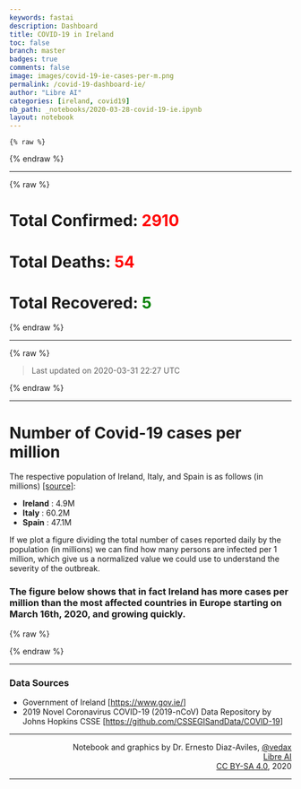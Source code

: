 ```yaml
---
keywords: fastai
description: Dashboard
title: COVID-19 in Ireland
toc: false
branch: master
badges: true
comments: false
image: images/covid-19-ie-cases-per-m.png
permalink: /covid-19-dashboard-ie/
author: "Libre AI"
categories: [ireland, covid19]
nb_path: _notebooks/2020-03-28-covid-19-ie.ipynb
layout: notebook
---
```


<!--
#################################################
### THIS FILE WAS AUTOGENERATED! DO NOT EDIT! ###
#################################################
# file to edit: _notebooks/2020-03-28-covid-19-ie.ipynb
-->

<div class="container" id="notebook-container">
        
    {% raw %}
    
<div class="cell border-box-sizing code_cell rendered">

</div>
    {% endraw %}

<div class="cell border-box-sizing text_cell rendered"><div class="inner_cell">
<div class="text_cell_render border-box-sizing rendered_html">
<hr>

</div>
</div>
</div>
    {% raw %}
    
<div class="cell border-box-sizing code_cell rendered">

<div class="output_wrapper">
<div class="output">

<div class="output_area">


<div class="output_html rendered_html output_subarea output_execute_result">

<h1>Total Confirmed: <span style="color:red">2910</span></h1>
<h1>Total Deaths: <span style="color:red">54</span></h1>
<h1>Total Recovered: <span style="color:green">5</span></h1>

</div>

</div>

</div>
</div>

</div>
    {% endraw %}

<div class="cell border-box-sizing text_cell rendered"><div class="inner_cell">
<div class="text_cell_render border-box-sizing rendered_html">
<hr>

</div>
</div>
</div>
    {% raw %}
    
<div class="cell border-box-sizing code_cell rendered">

<div class="output_wrapper">
<div class="output">

<div class="output_area">


<div class="output_markdown rendered_html output_subarea output_execute_result">
<blockquote><p>Last updated on 2020-03-31 22:27 UTC</p>
</blockquote>

</div>

</div>

</div>
</div>

</div>
    {% endraw %}

<div class="cell border-box-sizing text_cell rendered"><div class="inner_cell">
<div class="text_cell_render border-box-sizing rendered_html">
<hr>

</div>
</div>
</div>
<div class="cell border-box-sizing text_cell rendered"><div class="inner_cell">
<div class="text_cell_render border-box-sizing rendered_html">
<h1 id="Number-of-Covid-19-cases-per-million">Number of Covid-19 cases per million<a class="anchor-link" href="#Number-of-Covid-19-cases-per-million"> </a></h1><p>The respective population of Ireland, Italy, and Spain is as follows (in millions) <a href="https://en.wikipedia.org/wiki/List_of_countries_and_dependencies_by_population">[source]</a>:</p>
<ul>
<li><strong>Ireland</strong> : 4.9M</li>
<li><strong>Italy</strong> : 60.2M</li>
<li><strong>Spain</strong> : 47.1M</li>
</ul>
<p>If we plot a figure dividing the total number of cases reported daily by the population (in millions) we can find how many persons are infected per 1 million, which give us a normalized value we could use to understand the severity of the outbreak.</p>
<h3 id="The-figure-below-shows-that-in-fact-Ireland-has-more-cases-per-million-than-the-most-affected-countries-in-Europe-starting-on-March-16th,-2020,-and-growing-quickly.">The figure below shows that in fact Ireland has more cases per million than the most affected countries in Europe starting on March 16th, 2020, and growing quickly.<a class="anchor-link" href="#The-figure-below-shows-that-in-fact-Ireland-has-more-cases-per-million-than-the-most-affected-countries-in-Europe-starting-on-March-16th,-2020,-and-growing-quickly."> </a></h3>
</div>
</div>
</div>
    {% raw %}
    
<div class="cell border-box-sizing code_cell rendered">

<div class="output_wrapper">
<div class="output">

<div class="output_area">


<div class="output_html rendered_html output_subarea output_execute_result">

<div id="altair-viz-c9d5273941bd49818f7c338abb6497c1"></div>
<script type="text/javascript">
  (function(spec, embedOpt){
    const outputDiv = document.getElementById("altair-viz-c9d5273941bd49818f7c338abb6497c1");
    const paths = {
      "vega": "https://cdn.jsdelivr.net/npm//vega@5?noext",
      "vega-lib": "https://cdn.jsdelivr.net/npm//vega-lib?noext",
      "vega-lite": "https://cdn.jsdelivr.net/npm//vega-lite@4.0.2?noext",
      "vega-embed": "https://cdn.jsdelivr.net/npm//vega-embed@6?noext",
    };

    function loadScript(lib) {
      return new Promise(function(resolve, reject) {
        var s = document.createElement('script');
        s.src = paths[lib];
        s.async = true;
        s.onload = () => resolve(paths[lib]);
        s.onerror = () => reject(`Error loading script: ${paths[lib]}`);
        document.getElementsByTagName("head")[0].appendChild(s);
      });
    }

    function showError(err) {
      outputDiv.innerHTML = `<div class="error" style="color:red;">${err}</div>`;
      throw err;
    }

    function displayChart(vegaEmbed) {
      vegaEmbed(outputDiv, spec, embedOpt)
        .catch(err => showError(`Javascript Error: ${err.message}<br>This usually means there's a typo in your chart specification. See the javascript console for the full traceback.`));
    }

    if(typeof define === "function" && define.amd) {
      requirejs.config({paths});
      require(["vega-embed"], displayChart, err => showError(`Error loading script: ${err.message}`));
    } else if (typeof vegaEmbed === "function") {
      displayChart(vegaEmbed);
    } else {
      loadScript("vega")
        .then(() => loadScript("vega-lite"))
        .then(() => loadScript("vega-embed"))
        .catch(showError)
        .then(() => displayChart(vegaEmbed));
    }
  })({"config": {"view": {"continuousWidth": 400, "continuousHeight": 300}}, "layer": [{"data": {"name": "data-2e498421fb97624a1c090d6ea410d163"}, "mark": {"type": "circle", "color": "green", "opacity": 0.7}, "encoding": {"size": {"type": "quantitative", "field": "new_cases", "title": "Number of new cases in Ireland"}, "tooltip": [{"type": "nominal", "field": "country"}, {"type": "temporal", "field": "date"}, {"type": "quantitative", "field": "confirmed_cases"}, {"type": "quantitative", "field": "confirmed_cases_per_million"}, {"type": "quantitative", "field": "new_cases"}, {"type": "quantitative", "field": "new_deaths"}], "x": {"type": "quantitative", "field": "days_since_10_cases"}, "y": {"type": "quantitative", "field": "confirmed_cases_per_million", "scale": {"type": "sqrt"}}}}, {"data": {"name": "data-5d385051c27195051cb1527ccdb51116"}, "mark": {"type": "line", "color": "blue", "opacity": 0.5, "point": true, "strokeDash": [4, 4], "strokeWidth": 3}, "encoding": {"color": {"type": "nominal", "field": "country", "scale": {"domain": ["Italy"], "range": ["blue"]}, "title": "Country"}, "tooltip": [{"type": "nominal", "field": "country"}, {"type": "temporal", "field": "date"}, {"type": "quantitative", "field": "confirmed_cases"}, {"type": "quantitative", "field": "confirmed_cases_per_million"}, {"type": "quantitative", "field": "new_cases"}, {"type": "quantitative", "field": "new_deaths"}], "x": {"type": "quantitative", "field": "days_since_10_cases"}, "y": {"type": "quantitative", "field": "confirmed_cases_per_million", "scale": {"type": "sqrt"}}}}, {"data": {"name": "data-9c39db1c4bb8c81df0c15beeeb0c723c"}, "mark": {"type": "line", "color": "red", "opacity": 0.5, "point": true, "strokeDash": [4, 4], "strokeWidth": 3}, "encoding": {"color": {"type": "nominal", "field": "country", "scale": {"domain": ["Spain"], "range": ["red"]}, "title": ""}, "tooltip": [{"type": "nominal", "field": "country"}, {"type": "temporal", "field": "date"}, {"type": "quantitative", "field": "confirmed_cases"}, {"type": "quantitative", "field": "confirmed_cases_per_million"}, {"type": "quantitative", "field": "new_cases"}, {"type": "quantitative", "field": "new_deaths"}], "x": {"type": "quantitative", "field": "days_since_10_cases"}, "y": {"type": "quantitative", "field": "confirmed_cases_per_million", "scale": {"type": "sqrt"}}}}], "height": 600, "resolve": {"scale": {"color": "independent", "shape": "independent"}}, "width": 800, "$schema": "https://vega.github.io/schema/vega-lite/v4.0.2.json", "datasets": {"data-2e498421fb97624a1c090d6ea410d163": [{"country": "Ireland", "date": "2020-03-06", "days_since_10_cases": 0, "confirmed_cases": 18, "confirmed_cases_per_million": 4.0, "new_cases": 0, "new_deaths": 0, "new_recovered": 0}, {"country": "Ireland", "date": "2020-03-07", "days_since_10_cases": 1, "confirmed_cases": 18, "confirmed_cases_per_million": 4.0, "new_cases": 0, "new_deaths": 0, "new_recovered": 0}, {"country": "Ireland", "date": "2020-03-08", "days_since_10_cases": 2, "confirmed_cases": 19, "confirmed_cases_per_million": 4.0, "new_cases": 1, "new_deaths": 0, "new_recovered": 0}, {"country": "Ireland", "date": "2020-03-09", "days_since_10_cases": 3, "confirmed_cases": 21, "confirmed_cases_per_million": 4.0, "new_cases": 2, "new_deaths": 0, "new_recovered": 0}, {"country": "Ireland", "date": "2020-03-10", "days_since_10_cases": 4, "confirmed_cases": 34, "confirmed_cases_per_million": 7.0, "new_cases": 13, "new_deaths": 0, "new_recovered": 0}, {"country": "Ireland", "date": "2020-03-11", "days_since_10_cases": 5, "confirmed_cases": 43, "confirmed_cases_per_million": 9.0, "new_cases": 9, "new_deaths": 1, "new_recovered": 0}, {"country": "Ireland", "date": "2020-03-12", "days_since_10_cases": 6, "confirmed_cases": 43, "confirmed_cases_per_million": 9.0, "new_cases": 0, "new_deaths": 0, "new_recovered": 0}, {"country": "Ireland", "date": "2020-03-13", "days_since_10_cases": 7, "confirmed_cases": 90, "confirmed_cases_per_million": 18.0, "new_cases": 47, "new_deaths": 0, "new_recovered": 0}, {"country": "Ireland", "date": "2020-03-14", "days_since_10_cases": 8, "confirmed_cases": 129, "confirmed_cases_per_million": 26.0, "new_cases": 39, "new_deaths": 1, "new_recovered": 0}, {"country": "Ireland", "date": "2020-03-15", "days_since_10_cases": 9, "confirmed_cases": 129, "confirmed_cases_per_million": 26.0, "new_cases": 0, "new_deaths": 0, "new_recovered": 0}, {"country": "Ireland", "date": "2020-03-16", "days_since_10_cases": 10, "confirmed_cases": 169, "confirmed_cases_per_million": 34.0, "new_cases": 40, "new_deaths": 0, "new_recovered": 0}, {"country": "Ireland", "date": "2020-03-17", "days_since_10_cases": 11, "confirmed_cases": 223, "confirmed_cases_per_million": 46.0, "new_cases": 54, "new_deaths": 0, "new_recovered": 5}, {"country": "Ireland", "date": "2020-03-18", "days_since_10_cases": 12, "confirmed_cases": 292, "confirmed_cases_per_million": 60.0, "new_cases": 69, "new_deaths": 0, "new_recovered": 0}, {"country": "Ireland", "date": "2020-03-19", "days_since_10_cases": 13, "confirmed_cases": 557, "confirmed_cases_per_million": 114.0, "new_cases": 265, "new_deaths": 1, "new_recovered": 0}, {"country": "Ireland", "date": "2020-03-20", "days_since_10_cases": 14, "confirmed_cases": 683, "confirmed_cases_per_million": 139.0, "new_cases": 126, "new_deaths": 0, "new_recovered": 0}, {"country": "Ireland", "date": "2020-03-21", "days_since_10_cases": 15, "confirmed_cases": 785, "confirmed_cases_per_million": 160.0, "new_cases": 102, "new_deaths": 0, "new_recovered": 0}, {"country": "Ireland", "date": "2020-03-22", "days_since_10_cases": 16, "confirmed_cases": 906, "confirmed_cases_per_million": 185.0, "new_cases": 121, "new_deaths": 1, "new_recovered": 0}, {"country": "Ireland", "date": "2020-03-23", "days_since_10_cases": 17, "confirmed_cases": 1125, "confirmed_cases_per_million": 230.0, "new_cases": 219, "new_deaths": 2, "new_recovered": 0}, {"country": "Ireland", "date": "2020-03-24", "days_since_10_cases": 18, "confirmed_cases": 1329, "confirmed_cases_per_million": 271.0, "new_cases": 204, "new_deaths": 1, "new_recovered": 0}, {"country": "Ireland", "date": "2020-03-25", "days_since_10_cases": 19, "confirmed_cases": 1564, "confirmed_cases_per_million": 319.0, "new_cases": 235, "new_deaths": 2, "new_recovered": 0}, {"country": "Ireland", "date": "2020-03-26", "days_since_10_cases": 20, "confirmed_cases": 1819, "confirmed_cases_per_million": 371.0, "new_cases": 255, "new_deaths": 10, "new_recovered": 0}, {"country": "Ireland", "date": "2020-03-27", "days_since_10_cases": 21, "confirmed_cases": 2121, "confirmed_cases_per_million": 433.0, "new_cases": 302, "new_deaths": 3, "new_recovered": 0}, {"country": "Ireland", "date": "2020-03-28", "days_since_10_cases": 22, "confirmed_cases": 2415, "confirmed_cases_per_million": 493.0, "new_cases": 294, "new_deaths": 14, "new_recovered": 0}, {"country": "Ireland", "date": "2020-03-29", "days_since_10_cases": 23, "confirmed_cases": 2615, "confirmed_cases_per_million": 534.0, "new_cases": 200, "new_deaths": 10, "new_recovered": 0}, {"country": "Ireland", "date": "2020-03-30", "days_since_10_cases": 24, "confirmed_cases": 2910, "confirmed_cases_per_million": 594.0, "new_cases": 295, "new_deaths": 8, "new_recovered": 0}], "data-5d385051c27195051cb1527ccdb51116": [{"country": "Italy", "date": "2020-02-21", "days_since_10_cases": 0, "confirmed_cases": 20, "confirmed_cases_per_million": 0.0, "new_cases": 0, "new_deaths": 1, "new_recovered": 0}, {"country": "Italy", "date": "2020-02-22", "days_since_10_cases": 1, "confirmed_cases": 62, "confirmed_cases_per_million": 1.0, "new_cases": 42, "new_deaths": 1, "new_recovered": 1}, {"country": "Italy", "date": "2020-02-23", "days_since_10_cases": 2, "confirmed_cases": 155, "confirmed_cases_per_million": 3.0, "new_cases": 93, "new_deaths": 1, "new_recovered": 1}, {"country": "Italy", "date": "2020-02-24", "days_since_10_cases": 3, "confirmed_cases": 229, "confirmed_cases_per_million": 4.0, "new_cases": 74, "new_deaths": 4, "new_recovered": -1}, {"country": "Italy", "date": "2020-02-25", "days_since_10_cases": 4, "confirmed_cases": 322, "confirmed_cases_per_million": 5.0, "new_cases": 93, "new_deaths": 3, "new_recovered": 0}, {"country": "Italy", "date": "2020-02-26", "days_since_10_cases": 5, "confirmed_cases": 453, "confirmed_cases_per_million": 8.0, "new_cases": 131, "new_deaths": 2, "new_recovered": 2}, {"country": "Italy", "date": "2020-02-27", "days_since_10_cases": 6, "confirmed_cases": 655, "confirmed_cases_per_million": 11.0, "new_cases": 202, "new_deaths": 5, "new_recovered": 42}, {"country": "Italy", "date": "2020-02-28", "days_since_10_cases": 7, "confirmed_cases": 888, "confirmed_cases_per_million": 15.0, "new_cases": 233, "new_deaths": 4, "new_recovered": 1}, {"country": "Italy", "date": "2020-02-29", "days_since_10_cases": 8, "confirmed_cases": 1128, "confirmed_cases_per_million": 19.0, "new_cases": 240, "new_deaths": 8, "new_recovered": 0}, {"country": "Italy", "date": "2020-03-01", "days_since_10_cases": 9, "confirmed_cases": 1694, "confirmed_cases_per_million": 28.0, "new_cases": 566, "new_deaths": 5, "new_recovered": 37}, {"country": "Italy", "date": "2020-03-02", "days_since_10_cases": 10, "confirmed_cases": 2036, "confirmed_cases_per_million": 34.0, "new_cases": 342, "new_deaths": 18, "new_recovered": 66}, {"country": "Italy", "date": "2020-03-03", "days_since_10_cases": 11, "confirmed_cases": 2502, "confirmed_cases_per_million": 42.0, "new_cases": 466, "new_deaths": 27, "new_recovered": 11}, {"country": "Italy", "date": "2020-03-04", "days_since_10_cases": 12, "confirmed_cases": 3089, "confirmed_cases_per_million": 51.0, "new_cases": 587, "new_deaths": 28, "new_recovered": 116}, {"country": "Italy", "date": "2020-03-05", "days_since_10_cases": 13, "confirmed_cases": 3858, "confirmed_cases_per_million": 64.0, "new_cases": 769, "new_deaths": 41, "new_recovered": 138}, {"country": "Italy", "date": "2020-03-06", "days_since_10_cases": 14, "confirmed_cases": 4636, "confirmed_cases_per_million": 77.0, "new_cases": 778, "new_deaths": 49, "new_recovered": 109}, {"country": "Italy", "date": "2020-03-07", "days_since_10_cases": 15, "confirmed_cases": 5883, "confirmed_cases_per_million": 98.0, "new_cases": 1247, "new_deaths": 36, "new_recovered": 66}, {"country": "Italy", "date": "2020-03-08", "days_since_10_cases": 16, "confirmed_cases": 7375, "confirmed_cases_per_million": 123.0, "new_cases": 1492, "new_deaths": 133, "new_recovered": 33}, {"country": "Italy", "date": "2020-03-09", "days_since_10_cases": 17, "confirmed_cases": 9172, "confirmed_cases_per_million": 152.0, "new_cases": 1797, "new_deaths": 97, "new_recovered": 102}, {"country": "Italy", "date": "2020-03-10", "days_since_10_cases": 18, "confirmed_cases": 10149, "confirmed_cases_per_million": 169.0, "new_cases": 977, "new_deaths": 168, "new_recovered": 0}, {"country": "Italy", "date": "2020-03-11", "days_since_10_cases": 19, "confirmed_cases": 12462, "confirmed_cases_per_million": 207.0, "new_cases": 2313, "new_deaths": 196, "new_recovered": 321}, {"country": "Italy", "date": "2020-03-12", "days_since_10_cases": 20, "confirmed_cases": 12462, "confirmed_cases_per_million": 207.0, "new_cases": 0, "new_deaths": 0, "new_recovered": 0}, {"country": "Italy", "date": "2020-03-13", "days_since_10_cases": 21, "confirmed_cases": 17660, "confirmed_cases_per_million": 293.0, "new_cases": 5198, "new_deaths": 439, "new_recovered": 394}, {"country": "Italy", "date": "2020-03-14", "days_since_10_cases": 22, "confirmed_cases": 21157, "confirmed_cases_per_million": 351.0, "new_cases": 3497, "new_deaths": 175, "new_recovered": 527}, {"country": "Italy", "date": "2020-03-15", "days_since_10_cases": 23, "confirmed_cases": 24747, "confirmed_cases_per_million": 411.0, "new_cases": 3590, "new_deaths": 368, "new_recovered": 369}, {"country": "Italy", "date": "2020-03-16", "days_since_10_cases": 24, "confirmed_cases": 27980, "confirmed_cases_per_million": 465.0, "new_cases": 3233, "new_deaths": 349, "new_recovered": 414}, {"country": "Italy", "date": "2020-03-17", "days_since_10_cases": 25, "confirmed_cases": 31506, "confirmed_cases_per_million": 523.0, "new_cases": 3526, "new_deaths": 345, "new_recovered": 192}, {"country": "Italy", "date": "2020-03-18", "days_since_10_cases": 26, "confirmed_cases": 35713, "confirmed_cases_per_million": 593.0, "new_cases": 4207, "new_deaths": 475, "new_recovered": 1084}, {"country": "Italy", "date": "2020-03-19", "days_since_10_cases": 27, "confirmed_cases": 41035, "confirmed_cases_per_million": 682.0, "new_cases": 5322, "new_deaths": 427, "new_recovered": 415}, {"country": "Italy", "date": "2020-03-20", "days_since_10_cases": 28, "confirmed_cases": 47021, "confirmed_cases_per_million": 781.0, "new_cases": 5986, "new_deaths": 627, "new_recovered": 0}, {"country": "Italy", "date": "2020-03-21", "days_since_10_cases": 29, "confirmed_cases": 53578, "confirmed_cases_per_million": 890.0, "new_cases": 6557, "new_deaths": 793, "new_recovered": 1632}, {"country": "Italy", "date": "2020-03-22", "days_since_10_cases": 30, "confirmed_cases": 59138, "confirmed_cases_per_million": 982.0, "new_cases": 5560, "new_deaths": 651, "new_recovered": 952}, {"country": "Italy", "date": "2020-03-23", "days_since_10_cases": 31, "confirmed_cases": 63927, "confirmed_cases_per_million": 1062.0, "new_cases": 4789, "new_deaths": 601, "new_recovered": 0}, {"country": "Italy", "date": "2020-03-24", "days_since_10_cases": 32, "confirmed_cases": 69176, "confirmed_cases_per_million": 1149.0, "new_cases": 5249, "new_deaths": 743, "new_recovered": 1302}, {"country": "Italy", "date": "2020-03-25", "days_since_10_cases": 33, "confirmed_cases": 74386, "confirmed_cases_per_million": 1236.0, "new_cases": 5210, "new_deaths": 683, "new_recovered": 1036}, {"country": "Italy", "date": "2020-03-26", "days_since_10_cases": 34, "confirmed_cases": 80589, "confirmed_cases_per_million": 1339.0, "new_cases": 6203, "new_deaths": 712, "new_recovered": 999}, {"country": "Italy", "date": "2020-03-27", "days_since_10_cases": 35, "confirmed_cases": 86498, "confirmed_cases_per_million": 1437.0, "new_cases": 5909, "new_deaths": 919, "new_recovered": 589}, {"country": "Italy", "date": "2020-03-28", "days_since_10_cases": 36, "confirmed_cases": 92472, "confirmed_cases_per_million": 1536.0, "new_cases": 5974, "new_deaths": 889, "new_recovered": 1434}, {"country": "Italy", "date": "2020-03-29", "days_since_10_cases": 37, "confirmed_cases": 97689, "confirmed_cases_per_million": 1623.0, "new_cases": 5217, "new_deaths": 756, "new_recovered": 646}, {"country": "Italy", "date": "2020-03-30", "days_since_10_cases": 38, "confirmed_cases": 101739, "confirmed_cases_per_million": 1690.0, "new_cases": 4050, "new_deaths": 812, "new_recovered": 1590}], "data-9c39db1c4bb8c81df0c15beeeb0c723c": [{"country": "Spain", "date": "2020-02-26", "days_since_10_cases": 0, "confirmed_cases": 13, "confirmed_cases_per_million": 0.0, "new_cases": 0, "new_deaths": 0, "new_recovered": 0}, {"country": "Spain", "date": "2020-02-27", "days_since_10_cases": 1, "confirmed_cases": 15, "confirmed_cases_per_million": 0.0, "new_cases": 2, "new_deaths": 0, "new_recovered": 0}, {"country": "Spain", "date": "2020-02-28", "days_since_10_cases": 2, "confirmed_cases": 32, "confirmed_cases_per_million": 1.0, "new_cases": 17, "new_deaths": 0, "new_recovered": 0}, {"country": "Spain", "date": "2020-02-29", "days_since_10_cases": 3, "confirmed_cases": 45, "confirmed_cases_per_million": 1.0, "new_cases": 13, "new_deaths": 0, "new_recovered": 0}, {"country": "Spain", "date": "2020-03-01", "days_since_10_cases": 4, "confirmed_cases": 84, "confirmed_cases_per_million": 2.0, "new_cases": 39, "new_deaths": 0, "new_recovered": 0}, {"country": "Spain", "date": "2020-03-02", "days_since_10_cases": 5, "confirmed_cases": 120, "confirmed_cases_per_million": 3.0, "new_cases": 36, "new_deaths": 0, "new_recovered": 0}, {"country": "Spain", "date": "2020-03-03", "days_since_10_cases": 6, "confirmed_cases": 165, "confirmed_cases_per_million": 4.0, "new_cases": 45, "new_deaths": 1, "new_recovered": 0}, {"country": "Spain", "date": "2020-03-04", "days_since_10_cases": 7, "confirmed_cases": 222, "confirmed_cases_per_million": 5.0, "new_cases": 57, "new_deaths": 1, "new_recovered": 0}, {"country": "Spain", "date": "2020-03-05", "days_since_10_cases": 8, "confirmed_cases": 259, "confirmed_cases_per_million": 5.0, "new_cases": 37, "new_deaths": 1, "new_recovered": 0}, {"country": "Spain", "date": "2020-03-06", "days_since_10_cases": 9, "confirmed_cases": 400, "confirmed_cases_per_million": 8.0, "new_cases": 141, "new_deaths": 2, "new_recovered": 0}, {"country": "Spain", "date": "2020-03-07", "days_since_10_cases": 10, "confirmed_cases": 500, "confirmed_cases_per_million": 11.0, "new_cases": 100, "new_deaths": 5, "new_recovered": 28}, {"country": "Spain", "date": "2020-03-08", "days_since_10_cases": 11, "confirmed_cases": 673, "confirmed_cases_per_million": 14.0, "new_cases": 173, "new_deaths": 7, "new_recovered": 0}, {"country": "Spain", "date": "2020-03-09", "days_since_10_cases": 12, "confirmed_cases": 1073, "confirmed_cases_per_million": 23.0, "new_cases": 400, "new_deaths": 11, "new_recovered": 2}, {"country": "Spain", "date": "2020-03-10", "days_since_10_cases": 13, "confirmed_cases": 1695, "confirmed_cases_per_million": 36.0, "new_cases": 622, "new_deaths": 7, "new_recovered": 0}, {"country": "Spain", "date": "2020-03-11", "days_since_10_cases": 14, "confirmed_cases": 2277, "confirmed_cases_per_million": 48.0, "new_cases": 582, "new_deaths": 19, "new_recovered": 151}, {"country": "Spain", "date": "2020-03-12", "days_since_10_cases": 15, "confirmed_cases": 2277, "confirmed_cases_per_million": 48.0, "new_cases": 0, "new_deaths": 1, "new_recovered": 0}, {"country": "Spain", "date": "2020-03-13", "days_since_10_cases": 16, "confirmed_cases": 5232, "confirmed_cases_per_million": 111.0, "new_cases": 2955, "new_deaths": 78, "new_recovered": 10}, {"country": "Spain", "date": "2020-03-14", "days_since_10_cases": 17, "confirmed_cases": 6391, "confirmed_cases_per_million": 136.0, "new_cases": 1159, "new_deaths": 62, "new_recovered": 324}, {"country": "Spain", "date": "2020-03-15", "days_since_10_cases": 18, "confirmed_cases": 7798, "confirmed_cases_per_million": 166.0, "new_cases": 1407, "new_deaths": 94, "new_recovered": 0}, {"country": "Spain", "date": "2020-03-16", "days_since_10_cases": 19, "confirmed_cases": 9942, "confirmed_cases_per_million": 211.0, "new_cases": 2144, "new_deaths": 53, "new_recovered": 13}, {"country": "Spain", "date": "2020-03-17", "days_since_10_cases": 20, "confirmed_cases": 11748, "confirmed_cases_per_million": 249.0, "new_cases": 1806, "new_deaths": 191, "new_recovered": 498}, {"country": "Spain", "date": "2020-03-18", "days_since_10_cases": 21, "confirmed_cases": 13910, "confirmed_cases_per_million": 295.0, "new_cases": 2162, "new_deaths": 90, "new_recovered": 53}, {"country": "Spain", "date": "2020-03-19", "days_since_10_cases": 22, "confirmed_cases": 17963, "confirmed_cases_per_million": 381.0, "new_cases": 4053, "new_deaths": 207, "new_recovered": 26}, {"country": "Spain", "date": "2020-03-20", "days_since_10_cases": 23, "confirmed_cases": 20410, "confirmed_cases_per_million": 433.0, "new_cases": 2447, "new_deaths": 213, "new_recovered": 481}, {"country": "Spain", "date": "2020-03-21", "days_since_10_cases": 24, "confirmed_cases": 25374, "confirmed_cases_per_million": 539.0, "new_cases": 4964, "new_deaths": 332, "new_recovered": 537}, {"country": "Spain", "date": "2020-03-22", "days_since_10_cases": 25, "confirmed_cases": 28768, "confirmed_cases_per_million": 611.0, "new_cases": 3394, "new_deaths": 397, "new_recovered": 450}, {"country": "Spain", "date": "2020-03-23", "days_since_10_cases": 26, "confirmed_cases": 35136, "confirmed_cases_per_million": 746.0, "new_cases": 6368, "new_deaths": 539, "new_recovered": 0}, {"country": "Spain", "date": "2020-03-24", "days_since_10_cases": 27, "confirmed_cases": 39885, "confirmed_cases_per_million": 847.0, "new_cases": 4749, "new_deaths": 497, "new_recovered": 1219}, {"country": "Spain", "date": "2020-03-25", "days_since_10_cases": 28, "confirmed_cases": 49515, "confirmed_cases_per_million": 1051.0, "new_cases": 9630, "new_deaths": 839, "new_recovered": 1573}, {"country": "Spain", "date": "2020-03-26", "days_since_10_cases": 29, "confirmed_cases": 57786, "confirmed_cases_per_million": 1227.0, "new_cases": 8271, "new_deaths": 718, "new_recovered": 1648}, {"country": "Spain", "date": "2020-03-27", "days_since_10_cases": 30, "confirmed_cases": 65719, "confirmed_cases_per_million": 1395.0, "new_cases": 7933, "new_deaths": 773, "new_recovered": 2342}, {"country": "Spain", "date": "2020-03-28", "days_since_10_cases": 31, "confirmed_cases": 73235, "confirmed_cases_per_million": 1555.0, "new_cases": 7516, "new_deaths": 844, "new_recovered": 2928}, {"country": "Spain", "date": "2020-03-29", "days_since_10_cases": 32, "confirmed_cases": 80110, "confirmed_cases_per_million": 1701.0, "new_cases": 6875, "new_deaths": 821, "new_recovered": 2424}, {"country": "Spain", "date": "2020-03-30", "days_since_10_cases": 33, "confirmed_cases": 87956, "confirmed_cases_per_million": 1867.0, "new_cases": 7846, "new_deaths": 913, "new_recovered": 2071}]}}, {"mode": "vega-lite"});
</script>
</div>

</div>

</div>
</div>

</div>
    {% endraw %}

<div class="cell border-box-sizing text_cell rendered"><div class="inner_cell">
<div class="text_cell_render border-box-sizing rendered_html">
<hr>
<h3 id="Data-Sources">Data Sources<a class="anchor-link" href="#Data-Sources"> </a></h3><ul>
<li>Government of Ireland [<a href="https://www.gov.ie/">https://www.gov.ie/</a>]</li>
<li>2019 Novel Coronavirus COVID-19 (2019-nCoV) Data Repository by Johns Hopkins CSSE [<a href="https://github.com/CSSEGISandData/COVID-19">https://github.com/CSSEGISandData/COVID-19</a>]</li>
</ul>
<hr>
<div align="right">Notebook and graphics by Dr. Ernesto Diaz-Aviles, <a href="https://twitter.com/vedax" target="_blank">@vedax</a><br/><a href="https://libreai.com" target="_blank">Libre AI</a><br/><a href="https://creativecommons.org/licenses/by-sa/4.0/" target="_blank">CC BY-SA 4.0</a>, 2020</div><hr>

</div>
</div>
</div>
</div>
 

<script type="application/vnd.jupyter.widget-state+json">
{"state": {}, "version_major": 2, "version_minor": 0}
</script>

